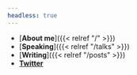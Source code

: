 ```yaml
---
headless: true
---
```


- [**About me**]({{< relref "/" >}})
- [**Speaking**]({{< relref "/talks" >}})
- [**Writing**]({{< relref "/posts" >}})
- [**Twitter**](https://twitter.com/baitman)